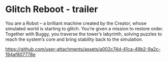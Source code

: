 # Glitch Reboot - trailer
You are a Robot – a brilliant machine created by the Creator, whose simulated world is starting to glitch. You’re given a mission to restore order.
Together with Buggy, you traverse the tower’s labyrinth, solving puzzles to reach the system’s core and bring stability back to the simulation.

https://github.com/user-attachments/assets/a002c74d-41ca-49b2-9a2c-194af807778e
